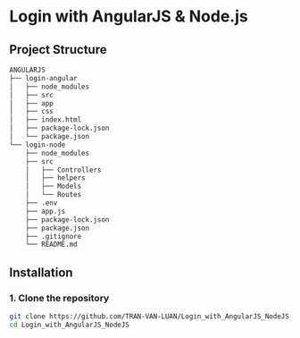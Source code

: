 # Login with AngularJS & Node.js

## Project Structure
```bash
ANGULARJS
├── login-angular
│   ├── node_modules
│   ├── src
│   ├── app
│   ├── css
│   ├── index.html
│   ├── package-lock.json
│   └── package.json
└── login-node
    ├── node_modules
    ├── src
    │   ├── Controllers
    │   ├── helpers
    │   ├── Models
    │   └── Routes
    ├── .env
    ├── app.js
    ├── package-lock.json
    ├── package.json
    ├── .gitignore
    └── README.md
```

## Installation

### 1. Clone the repository

```bash
git clone https://github.com/TRAN-VAN-LUAN/Login_with_AngularJS_NodeJS.git
cd Login_with_AngularJS_NodeJS
```

